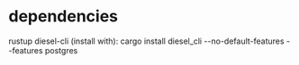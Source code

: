 # dependencies
rustup
diesel-cli (install with): cargo install diesel_cli --no-default-features --features postgres